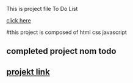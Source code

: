 This is project file To Do List 


[click here](https://fancy-medovik-bfa558.netlify.app/)



#this project is composed of html css javascript

## completed project nom todo

## [projekt link](https://fancy-medovik-bfa558.netlify.app/)
